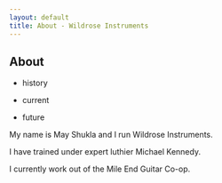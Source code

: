 ```yaml
---
layout: default
title: About - Wildrose Instruments
---
```


## About

- history

- current

- future

My name is May Shukla and I run Wildrose Instruments.

I have trained under expert luthier Michael Kennedy.

I currently work out of the Mile End Guitar Co-op.
